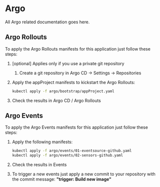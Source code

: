 # Argo

All Argo related documentation goes here.

## Argo Rollouts

To apply the Argo Rollouts manifests for this application just follow these steps:

1. [optional] Applies only if you use a private git repository
   1. Create a git repository in Argo CD -> Settings -> Repositories
2. Apply the appProject manifests to kickstart the Argo Rollouts:

   ```bash
   kubectl apply -f argo/bootstrap/appProject.yaml
   ```

3. Check the results in Argo CD / Argo Rollouts

## Argo Events

To apply the Argo Events manifests for this application just follow these steps:

1. Apply the following manifests:

   ```bash
   kubectl apply -f argo/events/01-eventsource-github.yaml
   kubectl apply -f argo/events/02-sensors-github.yaml
   ```

2. Check the results in Events
3. To trigger a new events just apply a new commit to your repository with the commit message: **"trigger: Build new image"**